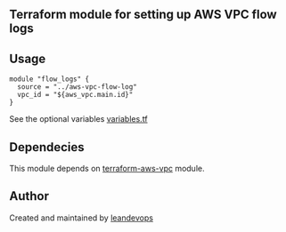 ## Terraform module for setting up AWS VPC flow logs

## Usage

```hcl
module "flow_logs" {
  source = "../aws-vpc-flow-log"
  vpc_id = "${aws_vpc.main.id}"
}
```

See the optional variables [variables.tf](variables.tf)

## Dependecies

This module depends on [terraform-aws-vpc](https://github.com/leandevops/terraform-aws-vpc) module.

## Author
Created and maintained by [leandevops](https://github.com/leandevops)
